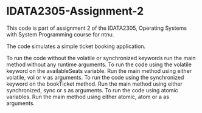 # IDATA2305-Assignment-2
This code is part of assignment 2 of the IDATA2305, Operating Systems with System Programming course for ntnu.

The code simulates a simple ticket booking application.

To run the code without the volatile or synchronized keywords run the main method without any runtime arguments.
To run the code using the volatile keyword on the availableSeats variable. Run the main method using either volatile, vol or v as arguments.
To run the code using the synchronized keyword on the bookTicket method. Run the main method using either synchronized, sync or s as arguments.
To run the code using atomic variables. Run the main method using either atomic, atom or a as arguments.
